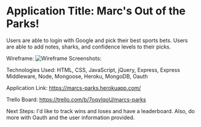 <h1>
Application Title:
Marc's Out of the Parks!
</h1>

Users are able to login with Google and pick their best sports bets. Users are able to add notes, sharks, and confidence levels to their picks. 


Wireframe:
![Wireframe]('../images/money.jpg')
Screenshots:



Technologies Used: HTML, CSS, JavaScript, jQuery, Express, Express Middleware, Node, Mongoose, Heroku, MongoDB, Oauth

Application Link:
https://marcs-parks.herokuapp.com/

Trello Board:
https://trello.com/b/7oqyIqoU/marcs-parks

Next Steps: 
I'd like to track wins and loses and have a leaderboard. Also, do more with Oauth and the user information provided. 